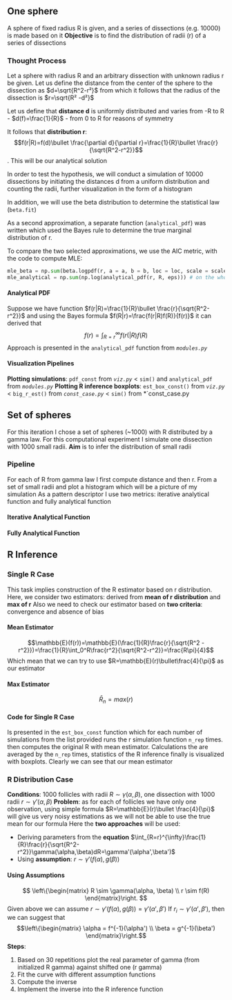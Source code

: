 ## One sphere
A sphere of fixed radius R is given, and a series of dissections (e.g. 10000) is made based on it
**Objective** is to find the distribution of radii (r) of a series of dissections
### Thought Process 
Let a sphere with radius R and an arbitrary dissection with unknown radius r be given. Let us define the distance from the center of the sphere to the dissection as $d=\sqrt{R^2-r²}$ from which it follows that the radius of the dissection is $r=\sqrt{R² -d²}$

Let us define that **distance d** is uniformly distributed and varies from -R to R - $d(f)=\frac{1}{R}$ - from 0 to R for reasons of symmetry 

It follows that **distribution r**: $$f(r|R)=f(d)\bullet \frac{\partial d}{\partial r}=\frac{1}{R}\bullet \frac{r}{\sqrt{R^2-r^2}}$$. This will be our analytical solution

In order to test the hypothesis, we will conduct a simulation of 10000 dissections by initiating the distances d from a uniform distribution and counting the radii, further visualization in the form of a histogram

In addition, we will use the beta distribution to determine the statistical law  (`beta.fit`)

As a second approximation, a separate function (`analytical_pdf`) was written which used the Bayes rule to determine the true marginal distribution of r.

To compare the two selected approximations, we use the AIC metric, with the code to compute MLE:
```python
mle_beta = np.sum(beta.logpdf(r, a = a, b = b, loc = loc, scale = scale)) # on the whole r dataset
mle_analytical = np.sum(np.log(analytical_pdf(r, R, eps))) # on the whole r dataset 
```
#### Analytical PDF
Suppose we have function $f(r|R)=\frac{1}{R}\bullet \frac{r}{\sqrt{R^2-r^2}}$ and using the Bayes formula $f(R|r)=\frac{f(r|R)f(R)}{f(r)}$ it can derived that
$$f(r)=\int_{R=r}^{\infty}f(r(|R)f(R)$$
Approach is presented in the `analytical_pdf` function from *`modules.py`*
#### Visualization Pipelines
**Plotting simulations**: `pdf_const`  from *`viz.py`* < `sim()` and `analytical_pdf` from *`modules.py`*
**Plotting R inference boxplots**: `est_box_const()` from *`viz.py`* < `big_r_est()` from *`const_case.py`* < `sim()` from *`const_case.py

## Set of spheres
For this iteration I chose a set of spheres (~1000) with R distributed by a gamma law. For this computational experiment I simulate one dissection with 1000 small radii. 
**Aim** is to infer the distribution of small radii
### Pipeline
For each of R from gamma law I first compute distance and then r. From a set of small radii and plot a histogram which will be a picture of my simulation
As a pattern descriptor I use two metrics: iterative analytical function and fully analytical function
#### Iterative Analytical Function

#### Fully Analytical Function

## R Inference
### Single R Case
This task implies construction of the R estimator based on r distribution. Here, we consider two estimators: derived from **mean of r distribution** and **max of r**
Also we need to check our estimator based on **two criteria**: convergence and absence of bias

#### Mean Estimator
$$\mathbb{E}(f(r))=\mathbb{E}(\frac{1}{R}\frac{r}{\sqrt{R^2 -r^2}})=\frac{1}{R}\int_0^R\frac{r^2}{\sqrt{R^2-r^2}}=\frac{R\pi}{4}$$ Which mean that we can try to use $R=\mathbb{E}(r)\bullet\frac{4}{\pi}$ as our estimator

#### Max Estimator
$$\bar{R}_n=max(r)$$

#### Code for Single R Case
Is presented in the `est_box_const` function which for each number of simulations from the list provided runs the r simulation function `n_rep` times. then computes the original R with mean estimator. Calculations the are averaged by the `n_rep` times, statistics of the R inference finally is visualized with boxplots.
Clearly we can see that our mean estimator 

### R Distribution Case
**Conditions**: 1000 follicles with radii $R \sim \gamma(\alpha, \beta)$, one dissection with 1000 radii $r \sim \gamma'(\alpha, \beta)$
**Problem**: as for each of follicles we have only one observation, using simple formula $R=\mathbb{E}(r)\bullet \frac{4}{\pi}$ will give us very noisy estimations as we will not be able to use the true mean for our formula
Here the **two approaches** will be used:
- Deriving parameters from the **equation** $\int_{R=r}^{\infty}\frac{1}{R}\frac{r}{\sqrt{R^2-r^2}}\gamma(\alpha,\beta)dR=\gamma'(\alpha',\beta')$
- Using **assumption**: $r\sim \gamma'(f(\alpha), g(\beta))$
#### Using Assumptions
$$
\left\{\begin{matrix}
R \sim \gamma(\alpha, \beta) \\
r \sim f(R)
\end{matrix}\right.
$$Given above we can assume $r \sim \gamma'(f(\alpha), g(\beta))=\gamma'(\alpha',\beta')$
If ${r_i}\sim \gamma'(\alpha',\beta')$, then we can suggest that $$\left\{\begin{matrix}
\alpha = f^{-1}(\alpha') \\
\beta = g^{-1}(\beta')
\end{matrix}\right.$$**Steps**:
1. Based on 30 repetitions plot the real parameter of gamma (from initialized R gamma) against shifted one (r gamma)
2. Fit the curve with different assumption functions
3. Compute the inverse
4. Implement the inverse into the R inference function 

